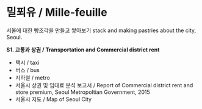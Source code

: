 # 밀푀유 / Mille-feuille
서울에 대한 빵조각을 만들고 쌓아보기
stack and making pastries about the city, Seoul.


**S1. 교통과 상권 / Transportation and Commercial district rent**

- 택시 / taxi
- 버스 / bus
- 지하철 / metro
- 서울시 상권 및 임대료 분석 보고서 / Report of Commercial district rent and store premium, Seoul Metropoltian Government, 2015
- 서울시 지도 / Map of Seoul City

